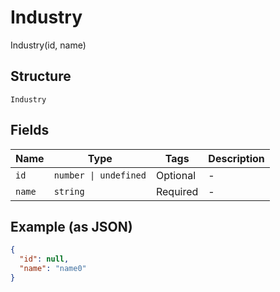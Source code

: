 
# Industry

Industry(id, name)

## Structure

`Industry`

## Fields

| Name | Type | Tags | Description |
|  --- | --- | --- | --- |
| `id` | `number \| undefined` | Optional | - |
| `name` | `string` | Required | - |

## Example (as JSON)

```json
{
  "id": null,
  "name": "name0"
}
```


